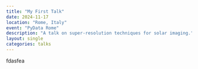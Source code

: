 ```yaml
---
title: "My First Talk"
date: 2024-11-17
location: "Rome, Italy"
event: "PyData Rome"
description: "A talk on super-resolution techniques for solar imaging."
layout: single
categories: talks
---
```

fdasfea
